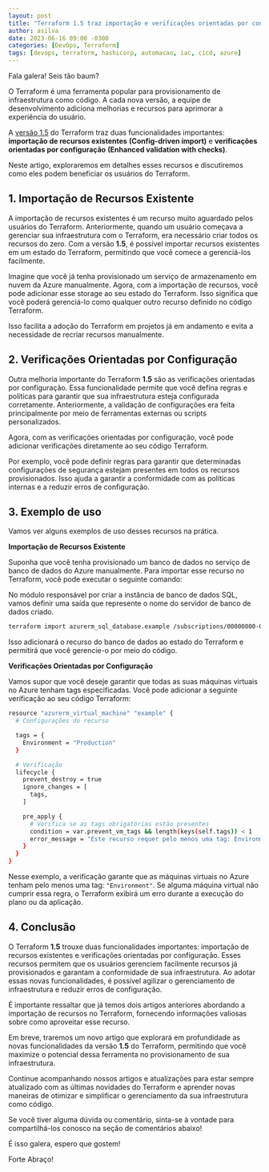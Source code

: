 ```yaml
---
layout: post
title: "Terraform 1.5 traz importação e verificações orientadas por configuração"
author: asilva
date: 2023-06-16 09:00 -0300
categories: [DevOps, Terraform]
tags: [devops, terraform, hashicorp, automacao, iac, cicd, azure]
---
```


Fala galera! Seis tão baum?

O Terraform é uma ferramenta popular para provisionamento de infraestrutura como código. A cada nova versão, a equipe de desenvolvimento adiciona melhorias e recursos para aprimorar a experiência do usuário. 

A <a href="https://www.hashicorp.com/blog/terraform-1-5-brings-config-driven-import-and-checks" target="_blank"> versão 1.5</a> do Terraform traz duas funcionalidades importantes: **importação de recursos existentes** **(Config-driven import)** e **verificações orientadas por configuração** **(Enhanced validation with checks)**. 

Neste artigo, exploraremos em detalhes esses recursos e discutiremos como eles podem beneficiar os usuários do Terraform.

## **1. Importação de Recursos Existente**

A importação de recursos existentes é um recurso muito aguardado pelos usuários do Terraform. Anteriormente, quando um usuário começava a gerenciar sua infraestrutura com o Terraform, era necessário criar todos os recursos do zero. Com a versão **1.5**, é possível importar recursos existentes em um estado do Terraform, permitindo que você comece a gerenciá-los facilmente.

Imagine que você já tenha provisionado um serviço de armazenamento em nuvem da Azure manualmente. Agora, com a importação de recursos, você pode adicionar esse storage ao seu estado do Terraform. Isso significa que você poderá gerenciá-lo como qualquer outro recurso definido no código Terraform. 

Isso facilita a adoção do Terraform em projetos já em andamento e evita a necessidade de recriar recursos manualmente.

## **2. Verificações Orientadas por Configuração**

Outra melhoria importante do Terraform **1.5** são as verificações orientadas por configuração. Essa funcionalidade permite que você defina regras e políticas para garantir que sua infraestrutura esteja configurada corretamente. Anteriormente, a validação de configurações era feita principalmente por meio de ferramentas externas ou scripts personalizados.

Agora, com as verificações orientadas por configuração, você pode adicionar verificações diretamente ao seu código Terraform. 

Por exemplo, você pode definir regras para garantir que determinadas configurações de segurança estejam presentes em todos os recursos provisionados. Isso ajuda a garantir a conformidade com as políticas internas e a reduzir erros de configuração.

## **3. Exemplo de uso**

Vamos ver alguns exemplos de uso desses recursos na prática.

**Importação de Recursos Existente**

Suponha que você tenha provisionado um banco de dados no serviço de banco de dados do Azure manualmente. Para importar esse recurso no Terraform, você pode executar o seguinte comando:

No módulo responsável por criar a instância de banco de dados SQL, vamos definir uma saída que represente o nome do servidor de banco de dados criado. 

````bash
terraform import azurerm_sql_database.example /subscriptions/00000000-0000-0000-0000-000000000000/resourceGroups/mygroup/providers/Microsoft.Sql/servers/myserver/databases/mydatabase
````

Isso adicionará o recurso do banco de dados ao estado do Terraform e permitirá que você gerencie-o por meio do código.

**Verificações Orientadas por Configuração**

Vamos supor que você deseje garantir que todas as suas máquinas virtuais no Azure tenham tags especificadas. Você pode adicionar a seguinte verificação ao seu código Terraform:

````bash
resource "azurerm_virtual_machine" "example" {
  # Configurações do recurso

  tags = {
    Environment = "Production"
  }

  # Verificação
  lifecycle {
    prevent_destroy = true
    ignore_changes = [
      tags,
    ]

    pre_apply {
      # Verifica se as tags obrigatórias estão presentes
      condition = var.prevent_vm_tags && length(keys(self.tags)) < 1
      error_message = "Este recurso requer pelo menos uma tag: Environment."
    }
  }
}
````

Nesse exemplo, a verificação garante que as máquinas virtuais no Azure tenham pelo menos uma tag: `"Environment"`. Se alguma máquina virtual não cumprir essa regra, o Terraform exibirá um erro durante a execução do plano ou da aplicação.

## **4. Conclusão**

O Terraform **1.5** trouxe duas funcionalidades importantes: importação de recursos existentes e verificações orientadas por configuração. Esses recursos permitem que os usuários gerenciem facilmente recursos já provisionados e garantam a conformidade de sua infraestrutura. Ao adotar essas novas funcionalidades, é possível agilizar o gerenciamento de infraestrutura e reduzir erros de configuração.

É importante ressaltar que já temos dois artigos anteriores abordando a importação de recursos no Terraform, fornecendo informações valiosas sobre como aproveitar esse recurso. 

Em breve, traremos um novo artigo que explorará em profundidade as novas funcionalidades da versão **1.5** do Terraform, permitindo que você maximize o potencial dessa ferramenta no provisionamento de sua infraestrutura.

Continue acompanhando nossos artigos e atualizações para estar sempre atualizado com as últimas novidades do Terraform e aprender novas maneiras de otimizar e simplificar o gerenciamento da sua infraestrutura como código.

Se você tiver alguma dúvida ou comentário, sinta-se à vontade para compartilhá-los conosco na seção de comentários abaixo!

É isso galera, espero que gostem!

Forte Abraço!

